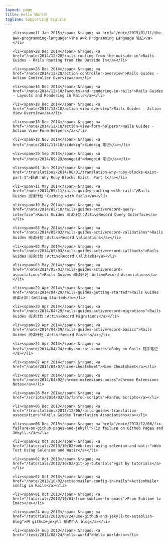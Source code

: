 ```yaml
---
layout: page
title: Hello World!
tagline: Supporting tagline
---
```



<ul class="posts">

    <li><span>11 Jan 2015</span> &raquo; <a href="/note/2015/01/11/the-awk-programming-language">The Awk Programming Language 笔记</a></li>

    <li><span>28 Dec 2014</span> &raquo; <a href="/note/2014/12/28/rails-routing-from-the-outside-in">Rails Guides - Rails Routing from the Outside In</a></li>

    <li><span>28 Dec 2014</span> &raquo; <a href="/note/2014/12/28/action-controller-overview">Rails Guides - Action Controller Overview</a></li>

    <li><span>18 Dec 2014</span> &raquo; <a href="/note/2014/12/18/layouts-and-rendering-in-rails">Rails Guides - Layouts and Rendering in Rails</a></li>

    <li><span>18 Dec 2014</span> &raquo; <a href="/note/2014/12/18/action-view-overview">Rails Guides - Action View Overview</a></li>

    <li><span>18 Dec 2014</span> &raquo; <a href="/note/2014/12/18/action-view-form-helpers">Rails Guides - Action View Form Helpers</a></li>

    <li><span>18 Nov 2014</span> &raquo; <a href="/note/2014/11/18/sidekiq">Sidekiq 笔记</a></li>

    <li><span>29 Sep 2014</span> &raquo; <a href="/note/2014/09/29/mongoid">Mongoid 笔记</a></li>

    <li><span>01 Jun 2014</span> &raquo; <a href="/translations/2014/06/01/translation-why-ruby-blocks-exist-part-1">翻译：Why Ruby Blocks Exist, Part 1</a></li>

    <li><span>11 May 2014</span> &raquo; <a href="/note/2014/05/11/rails-guides-caching-with-rails">Rails Guides 阅读计划：Caching with Rails</a></li>

    <li><span>10 May 2014</span> &raquo; <a href="/note/2014/05/10/rails-guides-activerecord-query-interface">Rails Guides 阅读计划：ActiveRecord Query Interface</a></li>

    <li><span>03 May 2014</span> &raquo; <a href="/note/2014/05/03/rails-guides-activerecord-validations">Rails Guides 阅读计划：ActiveRecord Validations</a></li>

    <li><span>03 May 2014</span> &raquo; <a href="/note/2014/05/03/rails-guides-activerecord-callbacks">Rails Guides 阅读计划：ActiveRecord Callbacks</a></li>

    <li><span>03 May 2014</span> &raquo; <a href="/note/2014/05/03/rails-guides-activerecord-associations">Rails Guides 阅读计划：ActiveRecord Associations</a></li>

    <li><span>29 Apr 2014</span> &raquo; <a href="/note/2014/04/29/rails-guides-getting-started">Rails Guides 阅读计划：Getting Started</a></li>

    <li><span>29 Apr 2014</span> &raquo; <a href="/note/2014/04/29/rails-guides-activerecord-migrations">Rails Guides 阅读计划：ActiveRecord Migrations</a></li>

    <li><span>29 Apr 2014</span> &raquo; <a href="/note/2014/04/29/rails-guides-activerecord-basics">Rails Guides 阅读计划：ActiveRecord Basics</a></li>

    <li><span>24 Apr 2014</span> &raquo; <a href="/note/2014/04/24/ruby-on-rails-notes">Ruby on Rails 随手笔记</a></li>

    <li><span>07 Apr 2014</span> &raquo; <a href="/note/2014/04/07/hive-cheatsheet">Hive Cheatsheet</a></li>

    <li><span>02 Apr 2014</span> &raquo; <a href="/note/2014/04/02/chrome-extensions-notes">Chrome Extensions Notes</a></li>

    <li><span>26 Mar 2014</span> &raquo; <a href="/scripts/2014/03/26/fanfou-scripts">Fanfou Scripts</a></li>

    <li><span>06 Dec 2013</span> &raquo; <a href="/translations/2013/12/06/rails-guides-translation-associations">Rails Guides Translation Associations</a></li>

    <li><span>06 Dec 2013</span> &raquo; <a href="/note/2013/12/06/fix-failure-on-github-pages-and-jekyll">Fix failure on Github Pages and Jekyll.</a></li>

    <li><span>02 Oct 2013</span> &raquo; <a href="/tutorials/2013/10/02/web-test-using-selenium-and-watir">Web Test Using Selenium and Watir</a></li>

    <li><span>02 Oct 2013</span> &raquo; <a href="/tutorials/2013/10/02/git-by-tutorials">git by tutorials</a></li>

    <li><span>02 Oct 2013</span> &raquo; <a href="/note/2013/10/02/actionmailer-config-in-rails">ActionMailer config in Rails</a></li>

    <li><span>01 Oct 2013</span> &raquo; <a href="/tutorials/2013/10/01/from-sublime-to-emacs">From Sublime to Emacs</a></li>

    <li><span>24 Aug 2013</span> &raquo; <a href="/tutorials/2013/08/24/use-github-and-jekyll-to-establish-blog">用 github+jekyll 搭建个人 blog</a></li>

    <li><span>24 Aug 2013</span> &raquo; <a href="/test/2013/08/24/hello-world">Hello World</a></li>

</ul>